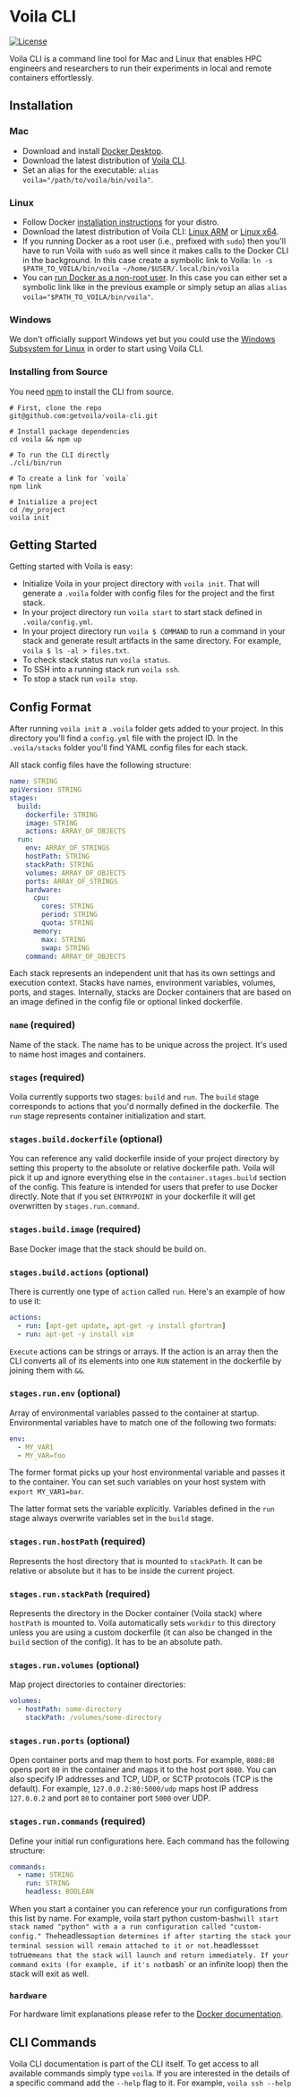 # Voila CLI

[![License](https://img.shields.io/badge/License-Apache%202.0-blue.svg)](https://github.com/gitbucket/gitbucket/blob/master/LICENSE)

Voila CLI is a command line tool for Mac and Linux that enables HPC engineers and researchers to run their experiments in local and remote containers effortlessly.

## Installation

### Mac

- Download and install [Docker Desktop](https://download.docker.com/mac/stable/Docker.dmg).
- Download the latest distribution of [Voila CLI](https://voila-cli-tarballs.s3-us-west-2.amazonaws.com/voila-darwin-x64.tar.gz).
- Set an alias for the executable: `alias voila="/path/to/voila/bin/voila"`.

### Linux

- Follow Docker [installation instructions](https://docs.docker.com/install/linux/docker-ce/ubuntu/) for your distro.
- Download the latest distribution of Voila CLI: [Linux ARM](https://voila-cli-tarballs.s3-us-west-2.amazonaws.com/voila-linux-arm.tar.gz) or [Linux x64](https://voila-cli-tarballs.s3-us-west-2.amazonaws.com/voila-linux-x64.tar.gz).
- If you running Docker as a root user (i.e., prefixed with `sudo`) then you'll have to run Voila with `sudo` as well since it makes calls to the Docker CLI in the background. In this case create a symbolic link to Voila: `ln -s $PATH_TO_VOILA/bin/voila ~/home/$USER/.local/bin/voila`
- You can [run Docker as a non-root user](https://docs.docker.com/install/linux/linux-postinstall/). In this case you can either set a symbolic link like in the previous example or simply setup an alias `alias voila="$PATH_TO_VOILA/bin/voila"`.

### Windows

We don't officially support Windows yet but you could use the [Windows Subsystem for Linux](https://docs.microsoft.com/en-us/windows/wsl/install-win10) in order to start using Voila CLI.

### Installing from Source

You need [npm](https://nodejs.org/en/) to install the CLI from source.

```shell
# First, clone the repo
git@github.com:getvoila/voila-cli.git

# Install package dependencies
cd voila && npm up

# To run the CLI directly 
./cli/bin/run

# To create a link for `voila`
npm link

# Initialize a project
cd /my_project
voila init
```

## Getting Started

Getting started with Voila is easy:

- Initialize Voila in your project directory with `voila init`. That will generate a `.voila` folder with config files for the project and the first stack.
- In your project directory run `voila start` to start stack defined in `.voila/config.yml`.
- In your project directory run `voila $ COMMAND` to run a command in your stack and generate result artifacts in the same directory. For example, `voila $ ls -al > files.txt`.
- To check stack status run `voila status`.
- To SSH into a running stack run `voila ssh`.
- To stop a stack run `voila stop`.

## Config Format

After running `voila init` a `.voila` folder gets added to your project. In this directory you'll find a `config.yml` file with the project ID. In the `.voila/stacks` folder you'll find YAML config files for each stack.

All stack config files have the following structure:

```yaml
name: STRING
apiVersion: STRING
stages:
  build:
    dockerfile: STRING
    image: STRING
    actions: ARRAY_OF_OBJECTS
  run:
    env: ARRAY_OF_STRINGS
    hostPath: STRING
    stackPath: STRING
    volumes: ARRAY_OF_OBJECTS
    ports: ARRAY_OF_STRINGS
    hardware:
      cpu:
        cores: STRING
        period: STRING
        quota: STRING
      memory:
        max: STRING
        swap: STRING
    command: ARRAY_OF_OBJECTS
```

Each stack represents an independent unit that has its own settings and execution context. Stacks have names, environment variables, volumes, ports, and stages. Internally, stacks are Docker containers that are based on an image defined in the config file or optional linked dockerfile.

### `name` (required)

Name of the stack. The name has to be unique across the project. It's used to name host images and containers.

### `stages` (required)

Voila currently supports two stages: `build` and `run`. The `build` stage corresponds to actions that you'd normally defined in the dockerfile. The `run` stage represents container initialization and start.

### `stages.build.dockerfile` (optional)

You can reference any valid dockerfile inside of your project directory by setting this property to the absolute or relative dockerfile path. Voila will pick it up and ignore everything else in the `container.stages.build` section of the config. This feature is intended for users that prefer to use Docker directly. Note that if you set `ENTRYPOINT` in your dockerfile it will get overwritten by `stages.run.command`.

### `stages.build.image` (required)

Base Docker image that the stack should be build on.

### `stages.build.actions` (optional)

There is currently one type of `action` called `run`. Here's an example of how to use it:

```yaml
actions:
  - run: [apt-get update, apt-get -y install gfortran]
  - run: apt-get -y install vim
```

`Execute` actions can be strings or arrays. If the action is an array then the CLI converts all of its elements into one `RUN` statement in the dockerfile by joining them with `&&`.

### `stages.run.env` (optional)

Array of environmental variables passed to the container at startup. Environmental variables have to match one of the following two formats:

```yaml
env:
  - MY_VAR1
  - MY_VAR=foo
```

The former format picks up your host environmental variable and passes it to the container. You can set such variables on your host system with `export MY_VAR1=bar`.

The latter format sets the variable explicitly. Variables defined in the `run` stage always overwrite variables set in the `build` stage.

### `stages.run.hostPath` (required)

Represents the host directory that is mounted to `stackPath`. It can be relative or absolute but it has to be inside the current project.

### `stages.run.stackPath` (required)

Represents the directory in the Docker container (Voila stack) where `hostPath` is mounted to. Voila automatically sets `workdir` to this directory unless you are using a custom dockerfile (it can also be changed in the `build` section of the config). It has to be an absolute path.

### `stages.run.volumes` (optional)

Map project directories to container directories:

```yaml
volumes:
  - hostPath: some-directory
    stackPath: /volumes/some-directory
```

### `stages.run.ports` (optional)

Open container ports and map them to host ports. For example, `8080:80` opens port `80` in the container and maps it to the host port `8080`. You can also specify IP addresses and TCP, UDP, or SCTP protocols (TCP is the default). For example, `127.0.0.2:80:5000/udp` maps host IP address `127.0.0.2` and port `80` to container port `5000` over UDP.

### `stages.run.commands` (required)

Define your initial run configurations here. Each command has the following structure:

```yaml
commands:
  - name: STRING
    run: STRING
    headless: BOOLEAN
```

When you start a container you can reference your run configurations from this list by name. For example, voila start python custom-bash` will start stack named "python" with a a run configuration called "custom-config." The `headless` option determines if after starting the stack your terminal session will remain attached to it or not. `headless` set to `true` means that the stack will launch and return immediately. If your command exits (for example, if it's not `bash` or an infinite loop) then the stack will exit as well.

### `hardware`

For hardware limit explanations please refer to the [Docker documentation](https://docs.docker.com/config/containers/resource_constraints/).

## CLI Commands

Voila CLI documentation is part of the CLI itself. To get access to all available commands simply type `voila`. If you are interested in the details of a specific command add the `--help` flag to it. For example, `voila ssh --help`
